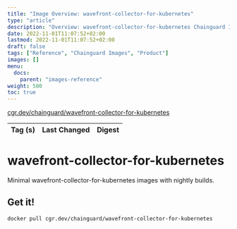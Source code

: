 ```yaml
---
title: "Image Overview: wavefront-collector-for-kubernetes"
type: "article"
description: "Overview: wavefront-collector-for-kubernetes Chainguard Image"
date: 2022-11-01T11:07:52+02:00
lastmod: 2022-11-01T11:07:52+02:00
draft: false
tags: ["Reference", "Chainguard Images", "Product"]
images: []
menu:
  docs:
    parent: "images-reference"
weight: 500
toc: true
---
```


[cgr.dev/chainguard/wavefront-collector-for-kubernetes](https://github.com/chainguard-images/images/tree/main/images/wavefront-collector-for-kubernetes)

| Tag (s) | Last Changed | Digest |
|---------|--------------|--------|

# wavefront-collector-for-kubernetes

Minimal wavefront-collector-for-kubernetes images with nightly builds.

## Get it!

```shell
docker pull cgr.dev/chainguard/wavefront-collector-for-kubernetes
```
